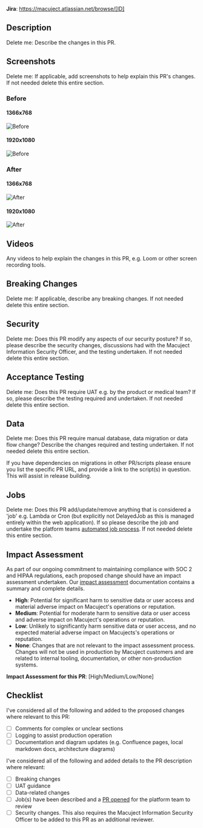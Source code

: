 **Jira**: https://macuject.atlassian.net/browse/[ID]

## Description

Delete me: Describe the changes in this PR.

## Screenshots

Delete me: If applicable, add screenshots to help explain this PR's changes. If not needed delete this entire section.

### Before

#### 1366x768

![Before](https://via.placeholder.com/1366x768)

#### 1920x1080

![Before](https://via.placeholder.com/1920x1080)

### After

#### 1366x768

![After](https://via.placeholder.com/1366x768)

#### 1920x1080

![After](https://via.placeholder.com/1920x1080)

## Videos

Any videos to help explain the changes in this PR, e.g. Loom or other screen recording tools.

## Breaking Changes

Delete me: If applicable, describe any breaking changes. If not needed delete this entire section.

## Security

Delete me: Does this PR modify any aspects of our security posture? If so, please describe the security changes, discussions had with the Macuject Information Security Officer, and the testing undertaken. If not needed delete this entire section.

## Acceptance Testing

Delete me: Does this PR require UAT e.g. by the product or medical team? If so, please describe the testing required and undertaken. If not needed delete this entire section.

## Data

Delete me: Does this PR require manual database, data migration or data flow change? Describe the changes required and testing undertaken. If not needed delete this entire section.

If you have dependencies on migrations in other PR/scripts please ensure you list the specific PR URL, and provide a link to the script(s) in question. This will assist in release building.

## Jobs

Delete me: Does this PR add/update/remove anything that is considered a 'job' e.g. Lambda or Cron (but explicitly not DelayedJob as this is managed entirely within the web application). If so please describe the job and undertake the platform teams [automated job process][job process]. If not needed delete this entire section.

## Impact Assessment

As part of our ongoing commitment to maintaining compliance with SOC 2 and HIPAA regulations, each proposed change should have an impact assessment undertaken. Our [impact assessment] documentation contains a summary and complete details.

- **High**: Potential for significant harm to sensitive data or user access and material adverse impact on Macuject's operations or reputation.
- **Medium**: Potential for moderate harm to sensitive data or user access and adverse impact on Macuject's operations or reputation.
- **Low**: Unlikely to significantly harm sensitive data or user access, and no expected material adverse impact on Macujects's operations or reputation.
- **None**: Changes that are not relevant to the impact assessment process. Changes will not be used in production by Macuject customers and are related to internal tooling, documentation, or other non-production systems.

**Impact Assessment for this PR**: [High/Medium/Low/None]

## Checklist

I've considered all of the following and added to the proposed changes where relevant to this PR:

- [ ] Comments for complex or unclear sections
- [ ] Logging to assist production operation
- [ ] Documentation and diagram updates (e.g. Confluence pages, local markdown docs, architecture diagrams)

I've considered all of the following and added details to the PR description where relevant:

- [ ] Breaking changes
- [ ] UAT guidance
- [ ] Data-related changes
- [ ] Job(s) have been described and a [PR opened][job process] for the platform team to review
- [ ] Security changes. This also requires the Macuject Information Security Officer to be added to this PR as an additional reviewer.

[job process]: https://macuject.atlassian.net/wiki/spaces/TT/pages/1705082972/Automated+Jobs
[impact assessment]: https://docs.google.com/document/d/1MSPJaPb9LaLvJEH6PIaRULBcz7IaODjRuE6_9hlhHMI
